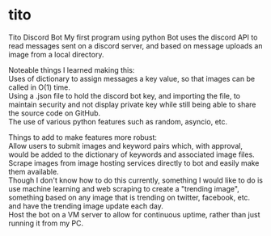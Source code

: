 # tito
Tito Discord Bot
My first program using python
Bot uses the discord API to read messages sent on a discord server, and based on message uploads an image from a local directory.

Noteable things I learned making this:    
Uses of dictionary to assign messages a key value, so that images can be called in O(1) time.    
Using a .json file to hold the discord bot key, and importing the file, to maintain security and not display private key
while still being able to share the source code on GitHub.    
The use of various python features such as random, asyncio, etc.    

Things to add to make features more robust:    
Allow users to submit images and keyword pairs which, with approval, would be added to the dictionary of keywords and associated image files.    
Scrape images from image hosting services directly to bot and easily make them available.    
Though I don't know how to do this currently, something I would like to do is use machine learning and web scraping to create a "trending image", something based on any image that is trending on twitter, facebook, etc. and have the trending image update each day.    
Host the bot on a VM server to allow for continuous uptime, rather than just running it from my PC.    
